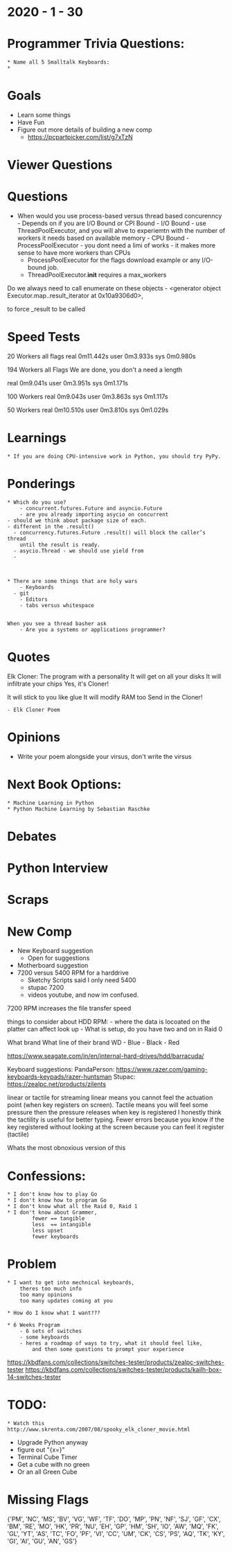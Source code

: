 2020 - 1 - 30
=============


Programmer Trivia Questions:
===
	* Name all 5 Smalltalk Keyboards:
	*


Goals
=====
  * Learn some things
  * Have Fun
  * Figure out more details of building a new comp
    - https://pcpartpicker.com/list/g7xTzN

Viewer Questions
================

Questions
=========
  * When would you use process-based versus thread based concurenncy
		- Depends on if you are I/O Bound or CPI Bound
		- I/O Bound
			- use ThreadPoolExecutor, and you will ahve to experiemtn
        with the number of workers it needs based on available memory
		- CPU Bound
				- ProcessPoolExecutor
				- you dont need a limi of works
					- it makes more sense to have more workers than CPUs
    - ProcessPoolExecutor for the flags download example or any I/O-bound job.
    - ThreadPoolExecutor.__init__ requires a max_workers 



Do we always need to call enumerate on these objects
		- <generator object Executor.map.<locals>.result_iterator at 0x10a9306d0>,

to force _result to be called


Speed Tests
===========
20 Workers all flags
real    0m11.442s
user    0m3.933s
sys     0m0.980s

194 Workers all Flags
We are done, you don't a need a length

real    0m9.041s
user    0m3.951s
sys     0m1.171s


100 Workers
real    0m9.043s
user    0m3.863s
sys     0m1.117s

50 Workers
real    0m10.510s
user    0m3.810s
sys     0m1.029s


Learnings
=========
	* If you are doing CPU-intensive work in Python, you should try PyPy.

Ponderings
==========
	* Which do you use?
		- concurrent.futures.Future and asyncio.Future
		- are you already importing asycio on concurrent
    - should we think about package size of each.
    - different in the .result()
      - concurrency.futures.Future .result() will block the caller’s thread
        until the result is ready. 
      - asycio.Thread - we should use yield from
      - 



	* There are some things that are holy wars
		- Keyboards
	  - git
		- Editors
		- tabs versus whitespace


	When you see a thread basher ask
		- Are you a systems or applications programmer?

Quotes
======


Elk Cloner: The program with a personality
It will get on all your disks
It will infiltrate your chips
Yes, it's Cloner!

It will stick to you like glue
It will modify RAM too
Send in the Cloner!

	- Elk Cloner Poem

Opinions
========
  * Write your poem alongside your virsus, don't write the virsus


Next Book Options:
===
	* Machine Learning in Python
	* Python Machine Learning by Sebastian Raschke 


Debates
=======

Python Interview
================

Scraps
======

New Comp
========
  * New Keyboard suggestion
    - Open for suggestions
  * Motherboard suggestion
  * 7200 versus 5400 RPM for a harddrive
    - Sketchy Scripts said I only need 5400
    - stupac 7200
    - videos youtube, and now im confused.

7200 RPM increases the file transfer speed

things to consider about HDD RPM:
	- where the data is locoated on the platter can affect look up
	- What is setup, do you have two and on in Raid 0


What brand
What line of their brand
WD
	- Blue
	- Black
	- Red

 https://www.seagate.com/in/en/internal-hard-drives/hdd/barracuda/

Keyboard suggestions:
	PandaPerson: https://www.razer.com/gaming-keyboards-keypads/razer-huntsman
	Stupac: https://zealpc.net/products/zilents

linear or tactile for streaming
linear means you cannot feel the actuation point (when key registers on screen).
Tactile means you will feel some pressure then the pressure releases when key is registered
I honestly think the tactility is useful for better typing. Fewer errors because you know if the key registered without looking at the screen because you can feel it register (tactile)

Whats the most obnoxious version of this




Confessions:
============
	* I don't know how to play Go
	* I don't know how to program Go
	* I don't know what all the Raid 0, Raid 1
	* I don't know about Grammer,
			fewer == tangible
			less  == intangible
			less upset
			fewer keyboards


Problem
=======
	* I want to get into mechnical keyboards,
		theres too much info
		too many opinions
		too many updates coming at you

	* How do I know what I want???

	* 6 Weeks Program
		- 6 sets of switches
		- some keyboards
		- heres a roadmap of ways to try, what it should feel like,
			and then some questions to prompt your experience

https://kbdfans.com/collections/switches-tester/products/zealpc-switches-tester
https://kbdfans.com/collections/switches-tester/products/kailh-box-14-switches-tester





TODO:
=====
	* Watch this http://www.skrenta.com/2007/08/spooky_elk_cloner_movie.html
  * Upgrade Python anyway
  * figure out "{x=}"
  * Terminal Cube Timer
  * Get a cube with no green
  * Or an all Green Cube





Missing Flags
====
{'PM', 'NC', 'MS', 'BV', 'VG', 'WF', 'TF', 'DO', 'MP', 'PN', 'NF', 'SJ', 'GF', 'CX', 'BM', 'RE', 'MO', 'HK', 'PR', 'NU', 'EH', 'GP', 'HM', 'SH', 'IO', 'AW', 'MQ', 'FK', 'GL', 'YT', 'AS', 'TC', 'FO', 'PF', 'VI', 'CC', 'UM', 'CK', 'CS', 'PS', 'AQ', 'TK', 'KY', 'GI', 'AI', 'GU', 'AN', 'GS'}
